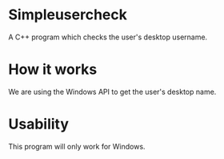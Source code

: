 # Simpleusercheck
A C++ program which checks the user's desktop username.

# How it works

We are using the Windows API to get the user's desktop name.

# Usability

This program will only work for Windows.
